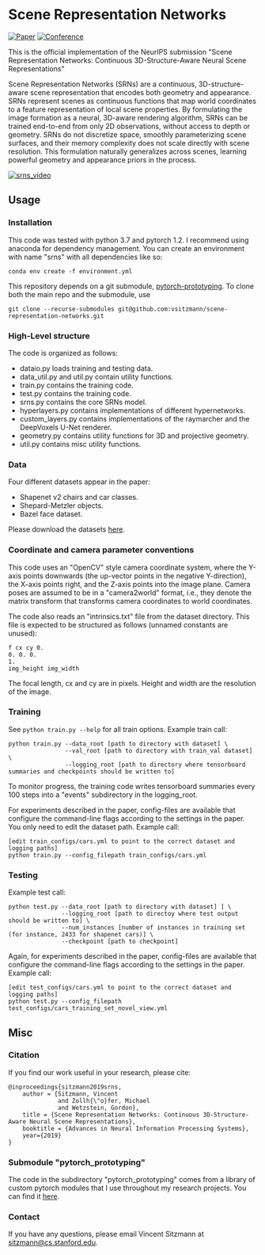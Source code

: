 # Scene Representation Networks

[![Paper](http://img.shields.io/badge/paper-arxiv.1001.2234-B31B1B.svg)](https://arxiv.org/abs/1906.01618)
[![Conference](http://img.shields.io/badge/NeurIPS-2019-4b44ce.svg)]()

This is the official implementation of the NeurIPS submission "Scene Representation Networks: 
Continuous 3D-Structure-Aware Neural Scene Representations"

Scene Representation Networks (SRNs) are a continuous, 3D-structure-aware scene representation that encodes both geometry and appearance. 
SRNs represent scenes as continuous functions that map world coordinates to a feature representation of local scene properties. 
By formulating the image formation as a neural, 3D-aware rendering algorithm, SRNs can be trained end-to-end from only 2D observations, 
without access to depth or geometry. SRNs do not discretize space, smoothly parameterizing scene surfaces, and their 
memory complexity does not scale directly with scene resolution. This formulation naturally generalizes across scenes, 
learning powerful geometry and appearance priors in the process.

[![srns_video](https://img.youtube.com/vi/6vMEBWD8O20/0.jpg)](https://youtu.be/6vMEBWD8O20f)

## Usage
### Installation
This code was tested with python 3.7 and pytorch 1.2. I recommend using anaconda for dependency management. 
You can create an environment with name "srns" with all dependencies like so:
```
conda env create -f environment.yml
```

This repository depends on a git submodule, [pytorch-prototyping](https://github.com/vsitzmann/pytorch_prototyping). 
To clone both the main repo and the submodule, use
```
git clone --recurse-submodules git@github.com:vsitzmann/scene-representation-networks.git
```

### High-Level structure
The code is organized as follows:
* dataio.py loads training and testing data.
* data_util.py and util.py contain utility functions.
* train.py contains the training code.
* test.py contains the training code.
* srns.py contains the core SRNs model.
* hyperlayers.py contains implementations of different hypernetworks.
* custom_layers.py contains implementations of the raymarcher and the DeepVoxels U-Net renderer.
* geometry.py contains utility functions for 3D and projective geometry.
* util.py contains misc utility functions.

### Data
Four different datasets appear in the paper:
* Shapenet v2 chairs and car classes.
* Shepard-Metzler objects.
* Bazel face dataset.

Please download the datasets [here](https://drive.google.com/drive/folders/1OkYgeRcIcLOFu1ft5mRODWNQaPJ0ps90?usp=sharing).

### Coordinate and camera parameter conventions
This code uses an "OpenCV" style camera coordinate system, where the Y-axis points downwards (the up-vector points in the negative Y-direction), 
the X-axis points right, and the Z-axis points into the image plane. Camera poses are assumed to be in a "camera2world" format,
i.e., they denote the matrix transform that transforms camera coordinates to world coordinates.

The code also reads an "intrinsics.txt" file from the dataset directory. This file is expected to be structured as follows (unnamed constants are unused):
```
f cx cy 0.
0. 0. 0.
1.
img_height img_width
```
The focal length, cx and cy are in pixels. Height and width are the resolution of the image.

### Training
See `python train.py --help` for all train options. 
Example train call:
```
python train.py --data_root [path to directory with dataset] \
                --val_root [path to directory with train_val dataset] \
                --logging_root [path to directory where tensorboard summaries and checkpoints should be written to] 
```
To monitor progress, the training code writes tensorboard summaries every 100 steps into a "events" subdirectory in the logging_root.

For experiments described in the paper, config-files are available that configure the command-line flags according to
the settings in the paper. You only need to edit the dataset path. Example call:
```
[edit train_configs/cars.yml to point to the correct dataset and logging paths]
python train.py --config_filepath train_configs/cars.yml
```

### Testing
Example test call:
```
python test.py --data_root [path to directory with dataset] ] \
               --logging_root [path to directoy where test output should be written to] \
               --num_instances [number of instances in training set (for instance, 2433 for shapenet cars)] \
               --checkpoint [path to checkpoint]
```
Again, for experiments described in the paper, config-files are available that configure the command-line flags according to
the settings in the paper. Example call:
```
[edit test_configs/cars.yml to point to the correct dataset and logging paths]
python test.py --config_filepath test_configs/cars_training_set_novel_view.yml
```

## Misc
### Citation
If you find our work useful in your research, please cite:
```
@inproceedings{sitzmann2019srns,
	author = {Sitzmann, Vincent 
	          and Zollh{\"o}fer, Michael
	          and Wetzstein, Gordon},
	title = {Scene Representation Networks: Continuous 3D-Structure-Aware Neural Scene Representations},
	booktitle = {Advances in Neural Information Processing Systems},
	year={2019}
}
```

### Submodule "pytorch_prototyping"
The code in the subdirectory "pytorch_prototyping" comes from a library of custom pytorch modules that I use throughout my 
research projects. You can find it [here](https://github.com/vsitzmann/pytorch_prototyping).

### Contact
If you have any questions, please email Vincent Sitzmann at sitzmann@cs.stanford.edu.
